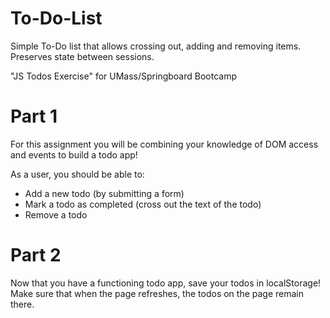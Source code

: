 # To-Do-List
Simple To-Do list that allows crossing out, adding and removing items. Preserves state between sessions.

"JS Todos Exercise" for UMass/Springboard Bootcamp

# Part 1
For this assignment you will be combining your knowledge of DOM access and events to build a todo app!

As a user, you should be able to:
<ul>
<li>Add a new todo (by submitting a form)</li>
<li>Mark a todo as completed (cross out the text of the todo)</li>
<li>Remove a todo</li>
</ul>

# Part 2
Now that you have a functioning todo app, save your todos in localStorage! Make sure that when the page refreshes, the todos on the page remain there.
